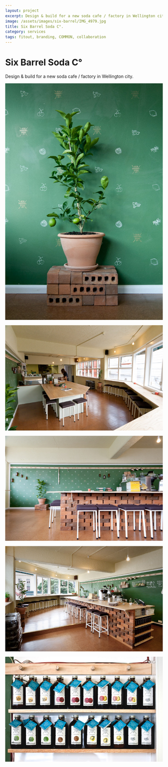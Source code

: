 ```yaml
---
layout: project
excerpt: Design & build for a new soda cafe / factory in Wellington city.
image: /assets/images/six-barrel/IMG_4979.jpg
title: Six Barrel Soda C°.
category: services
tags: fitout, branding, COMMON, collaboration
---
```


# Six Barrel Soda C°

Design & build for a new soda cafe / factory in Wellington city.

![](/assets/images/six-barrel/IMG_4979.jpg)

![](/assets/images/six-barrel/IMG_5023.jpg)

![](/assets/images/six-barrel/IMG_5028.jpg)

![](/assets/images/six-barrel/IMG_5051.jpg)

![](/assets/images/six-barrel/IMG_5094.jpg)